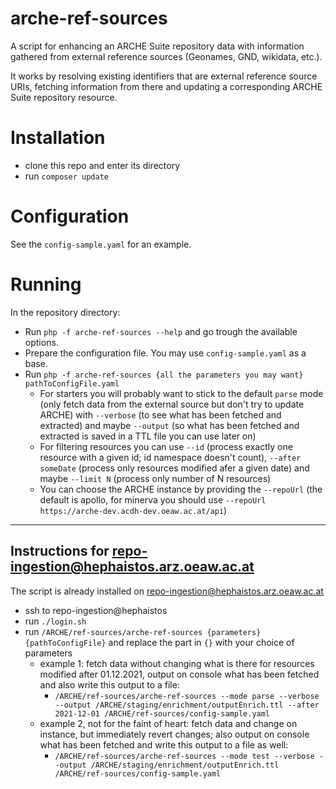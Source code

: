 # arche-ref-sources

A script for enhancing an ARCHE Suite repository data with information gathered from external reference sources (Geonames, GND, wikidata, etc.).

It works by resolving existing identifiers that are external reference source URIs, fetching information from there and updating a corresponding ARCHE Suite repository resource.

# Installation

* clone this repo and enter its directory
* run `composer update`

# Configuration

See the `config-sample.yaml` for an example.

# Running

In the repository directory:

* Run `php -f arche-ref-sources --help` and go trough the available options.
* Prepare the configuration file. You may use `config-sample.yaml` as a base.
* Run `php -f arche-ref-sources {all the parameters you may want} pathToConfigFile.yaml`
  * For starters you will probably want to stick to the default `parse` mode (only fetch data from the external source but don't try to update ARCHE) with `--verbose` (to see what has been fetched and extracted) and maybe `--output` (so what has been fetched and extracted is saved in a TTL file you can use later on)
  * For filtering resources you can use `--id` (process exactly one resource with a given id; id namespace doesn't count), `--after someDate` (process only resources modified afer a given date) and maybe `--limit N` (process only number of N resources)
  * You can choose the ARCHE instance by providing the `--repoUrl` (the default is apollo, for minerva you should use `--repoUrl https://arche-dev.acdh-dev.oeaw.ac.at/api`)

---

## Instructions for repo-ingestion@hephaistos.arz.oeaw.ac.at

The script is already installed on repo-ingestion@hephaistos.arz.oeaw.ac.at

* ssh to repo-ingestion@hephaistos
* run `./login.sh`
* run `/ARCHE/ref-sources/arche-ref-sources {parameters} {pathToConfigFile}` and replace the part in `{}` with your choice of parameters
  * example 1: fetch data without changing what is there for resources modified after 01.12.2021, output on console what has been fetched and also write this output to a file: 
     * `/ARCHE/ref-sources/arche-ref-sources --mode parse --verbose --output /ARCHE/staging/enrichment/outputEnrich.ttl --after 2021-12-01 /ARCHE/ref-sources/config-sample.yaml`
  * example 2, not for the faint of heart: fetch data and change on instance, but immediately revert changes; also output on console what has been fetched and  write this output to a file as well: 
     * `/ARCHE/ref-sources/arche-ref-sources --mode test --verbose --output /ARCHE/staging/enrichment/outputEnrich.ttl /ARCHE/ref-sources/config-sample.yaml` 



